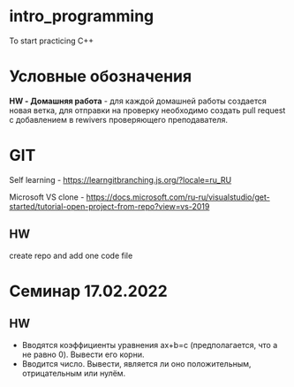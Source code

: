 # intro_programming
To start practicing C++

# Условные обозначения
**HW - Домашняя работа** - для каждой домашней работы создается новая ветка, для отправки на проверку необходимо создать pull request с добавлением в rewivers проверяющего преподавателя.

# GIT
Self learning - https://learngitbranching.js.org/?locale=ru_RU

Microsoft VS clone - https://docs.microsoft.com/ru-ru/visualstudio/get-started/tutorial-open-project-from-repo?view=vs-2019


## HW
create repo and add one code file

# Семинар 17.02.2022

## HW
- Вводятся коэффициенты уравнения ax+b=c (предполагается, что a не равно 0). Вывести его корни.
- Вводится число. Вывести, является ли оно положительным, отрицательным или нулём.

